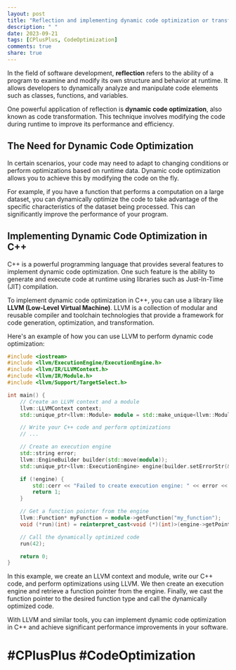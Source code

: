 ```yaml
---
layout: post
title: "Reflection and implementing dynamic code optimization or transformation in C++."
description: " "
date: 2023-09-21
tags: [CPlusPlus, CodeOptimization]
comments: true
share: true
---
```


In the field of software development, **reflection** refers to the ability of a program to examine and modify its own structure and behavior at runtime. It allows developers to dynamically analyze and manipulate code elements such as classes, functions, and variables.

One powerful application of reflection is **dynamic code optimization**, also known as code transformation. This technique involves modifying the code during runtime to improve its performance and efficiency.

## The Need for Dynamic Code Optimization

In certain scenarios, your code may need to adapt to changing conditions or perform optimizations based on runtime data. Dynamic code optimization allows you to achieve this by modifying the code on the fly.

For example, if you have a function that performs a computation on a large dataset, you can dynamically optimize the code to take advantage of the specific characteristics of the dataset being processed. This can significantly improve the performance of your program.

## Implementing Dynamic Code Optimization in C++

C++ is a powerful programming language that provides several features to implement dynamic code optimization. One such feature is the ability to generate and execute code at runtime using libraries such as Just-In-Time (JIT) compilation.

To implement dynamic code optimization in C++, you can use a library like **LLVM (Low-Level Virtual Machine)**. LLVM is a collection of modular and reusable compiler and toolchain technologies that provide a framework for code generation, optimization, and transformation.

Here's an example of how you can use LLVM to perform dynamic code optimization:

```cpp
#include <iostream>
#include <llvm/ExecutionEngine/ExecutionEngine.h>
#include <llvm/IR/LLVMContext.h>
#include <llvm/IR/Module.h>
#include <llvm/Support/TargetSelect.h>

int main() {
    // Create an LLVM context and a module
    llvm::LLVMContext context;
    std::unique_ptr<llvm::Module> module = std::make_unique<llvm::Module>("my_module", context);

    // Write your C++ code and perform optimizations
    // ...

    // Create an execution engine
    std::string error;
    llvm::EngineBuilder builder(std::move(module));
    std::unique_ptr<llvm::ExecutionEngine> engine(builder.setErrorStr(&error).create());

    if (!engine) {
        std::cerr << "Failed to create execution engine: " << error << std::endl;
        return 1;
    }

    // Get a function pointer from the engine
    llvm::Function* myFunction = module->getFunction("my_function");
    void (*run)(int) = reinterpret_cast<void (*)(int)>(engine->getPointerToFunction(myFunction));

    // Call the dynamically optimized code
    run(42);

    return 0;
}
```

In this example, we create an LLVM context and module, write our C++ code, and perform optimizations using LLVM. We then create an execution engine and retrieve a function pointer from the engine. Finally, we cast the function pointer to the desired function type and call the dynamically optimized code.

With LLVM and similar tools, you can implement dynamic code optimization in C++ and achieve significant performance improvements in your software.

# #CPlusPlus #CodeOptimization